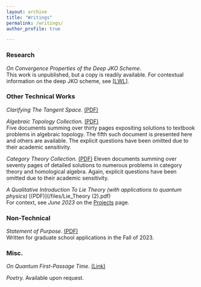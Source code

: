 ```yaml
---
layout: archive
title: "Writings"
permalink: /writings/
author_profile: true

---
```



### Research

*On Convergence Properties of the Deep JKO Scheme.*\
This work is unpublished, but a copy is readily available. For contextual information on the deep JKO scheme, see [\[LWL\]](https://www.sciencedirect.com/science/article/pii/S0021999124004364?ref=pdf_download&fr=RR-2&rr=90208f984a7d511c).


### Other Technical Works

*Clarifying The Tangent Space.* [(PDF)](/files/tangent_space.pdf)

*Algebraic Topology Collection.* [(PDF)](/files/AlgTop.pdf)\
Five documents summing over thirty pages expositing solutions to textbook problems in algebraic topology. The fifth such document is presented here and others are available. The explicit questions have been omitted due to their academic sensitivity.

*Category Theory Collection.* [(PDF)](/files/CatTheory.pdf)
Eleven documents summing over seventy pages of detailed solutions to numerous problems in category theory and homological algebra. Again, explicit questions have been omitted due to their academic sensitivity.

*A Qualitative Introduction To Lie Theory (with applications to quantum physics)* [(PDF)](/files/Lie_Theory (2).pdf)\
For context, see *June 2023* on the [Projects](https://monte-mahlum.github.io/projects/) page.


### Non-Technical

*Statement of Purpose.* [(PDF)](/files/Statement.pdf)\
Written for graduate school applications in the Fall of 2023. 


### Misc.

*On Quantum First-Passage Time.* [(Link)](https://physics.stackexchange.com/questions/774291/quantum-first-passage-time)

*Poetry.*
Available upon request.

